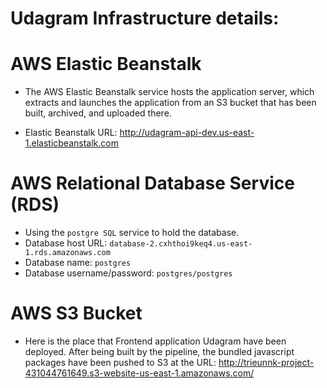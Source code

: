 # Udagram Infrastructure details:

# AWS Elastic Beanstalk

- The AWS Elastic Beanstalk service hosts the application server, which extracts and launches the application from an S3 bucket that has been built, archived, and uploaded there.

- Elastic Beanstalk URL: http://udagram-api-dev.us-east-1.elasticbeanstalk.com

# AWS Relational Database Service (RDS)

- Using the `postgre SQL` service to hold the database.
- Database host URL: `database-2.cxhthoi9keq4.us-east-1.rds.amazonaws.com`
- Database name: `postgres`
- Database username/password: `postgres/postgres`

# AWS S3 Bucket

- Here is the place that Frontend application Udagram have been deployed. After being built by the pipeline, the bundled javascript packages have been pushed to S3 at the URL: http://trieunnk-project-431044761649.s3-website-us-east-1.amazonaws.com/

